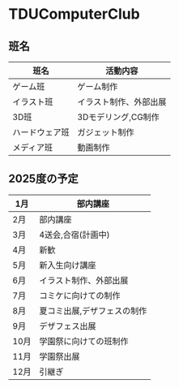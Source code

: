 # TDUComputerClub

## 班名

| 班名 | 活動内容 |
----|---- 
| ゲーム班 | ゲーム制作 |
| イラスト班 | イラスト制作、外部出展 |
| 3D班 | 3Dモデリング,CG制作 |
| ハードウェア班 | ガジェット制作 |
| メディア班 | 動画制作 |

## 2025度の予定

| 1月 | 部内講座 |
----|---- 
| 2月 | 部内講座 |
| 3月 | 4送会,合宿(計画中) |
| 4月 | 新歓 |
| 5月 | 新入生向け講座 |
| 6月 | イラスト制作、外部出展 |
| 7月 | コミケに向けての制作 |
| 8月 | 夏コミ出展,デザフェスの制作 |
| 9月 | デザフェス出展 |
| 10月 | 学園祭に向けての班制作 |
| 11月 | 学園祭出展 |
| 12月 | 引継ぎ |
